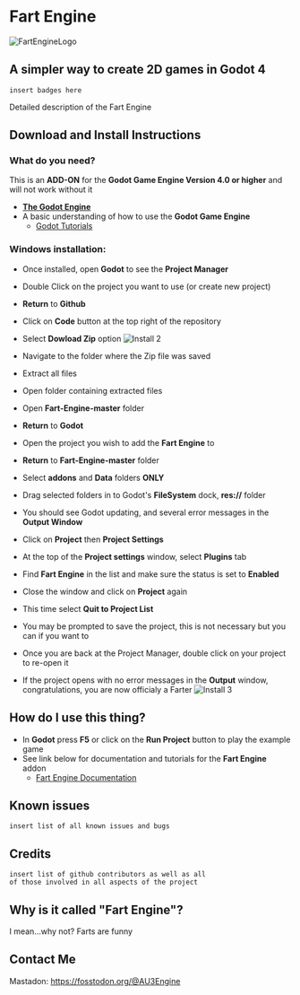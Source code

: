 # **Fart Engine**
![FartEngineLogo](https://user-images.githubusercontent.com/63011553/225142077-a635eb3e-9959-4e27-9872-04dc2e395169.jpeg)
## A simpler way to create 2D games in Godot 4
    insert badges here

  Detailed description of the Fart Engine

## Download and Install Instructions
### What do you need?

This is an **ADD-ON** for the **Godot Game Engine Version 4.0 or higher** and will not work without it

* **[The Godot Engine](https://godotengine.org)** 
* A basic understanding of how to use the **Godot Game Engine**
  * [Godot Tutorials](https://docs.godotengine.org/en/stable/community/tutorials.html)

###    Windows installation:
* Once installed, open **Godot** to see the **Project Manager**
* Double Click on the project you want to use (or create new project)
* **Return** to **Github**
* Click on **Code** button at the top right of the repository
* Select **Dowload Zip** option
![Install 2](https://user-images.githubusercontent.com/63011553/226672341-bca3c5ca-f341-4899-857b-ab072931d143.png)

* Navigate to the folder where the Zip file was saved
* Extract all files 
* Open folder containing extracted files
* Open **Fart-Engine-master** folder
* **Return** to **Godot**
* Open the project you wish to add the **Fart Engine** to
* **Return** to **Fart-Engine-master** folder
* Select **addons** and **Data** folders **ONLY**
* Drag selected folders in to Godot's **FileSystem** dock, **res://** folder
* You should see Godot updating, and several error messages in the **Output Window**
* Click on **Project** then **Project Settings**
* At the top of the **Project settings** window, select **Plugins** tab
* Find **Fart Engine** in the list and make sure the status is set to **Enabled**
* Close the window and click on **Project** again
* This time select **Quit to Project List**
* You may be prompted to save the project, this is not necessary but you can if you want to
* Once you are back at the Project Manager, double click on your project to re-open it
* If the project opens with no error messages in the **Output** window, congratulations, you are now officialy a Farter
![Install 3](https://user-images.githubusercontent.com/63011553/226676623-f4e079ae-5145-4627-89c4-9815a2139bac.png)



## How do I use this thing?
* In **Godot** press **F5** or click on the **Run Project** button to play the example game
* See link below for documentation and tutorials for the **Fart Engine** addon
    * [Fart Engine Documentation](https://github.com/AwesomeUnicorn3/Fart-Engine/blob/master/Documention.md)


## Known issues
    insert list of all known issues and bugs


## Credits
    insert list of github contributors as well as all 
    of those involved in all aspects of the project


## Why is it called "Fart Engine"?
  I mean...why not? Farts are funny



## Contact Me
Mastadon: https://fosstodon.org/@AU3Engine
